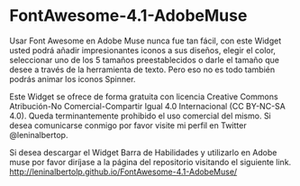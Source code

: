 FontAwesome-4.1-AdobeMuse
=========================

Usar Font Awesome en Adobe Muse nunca fue tan fácil, con este Widget usted podrá añadir impresionantes iconos a sus diseños, elegir el color, seleccionar uno de los 5 tamaños preestablecidos o darle el tamaño que desee a través de la herramienta de texto. Pero eso no es todo también podrás animar los iconos Spinner.

Este Widget se ofrece de forma gratuita con licencia Creative Commons Atribución-No Comercial-Compartir Igual 4.0 Internacional (CC BY-NC-SA 4.0). Queda terminantemente prohibido el uso comercial del mismo. Si desea comunicarse conmigo por favor visite mi perfil en Twitter @leninalbertop.

Si desea descargar el Widget Barra de Habilidades y utilizarlo en Adobe muse por favor diríjase a la página del repositorio visitando el siguiente link. http://leninalbertolp.github.io/FontAwesome-4.1-AdobeMuse/
